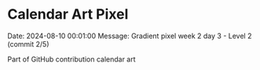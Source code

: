 # Calendar Art Pixel

Date: 2024-08-10 00:01:00
Message: Gradient pixel week 2 day 3 - Level 2 (commit 2/5)

Part of GitHub contribution calendar art
